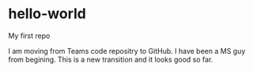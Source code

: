 # hello-world
My first repo

I am moving from Teams code repositry to GitHub. I have been a MS guy from begining. This is a new transition and it looks good so far.
